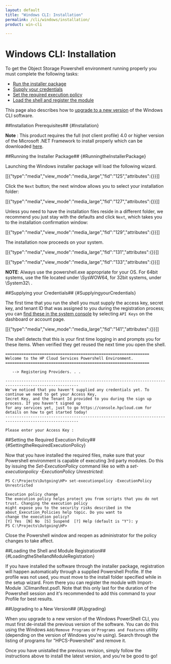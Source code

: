 ```yaml
---
layout: default
title: "Windows CLI: Installation"
permalink: /cli/windows/installation/
product: win-cli

---
```

# Windows CLI: Installation

To get the Object Storage Powershell environment running properly you must complete the following tasks:

<!--+  Run the Installer package-->

*  [Run the installer package](#RunningtheInstallerPackage)
*  [Supply your credentials](#SupplyingyourCredentials)
*  [Set the required execution policy](#SettingtheRequiredExecutionPolicy)
*  [Load the shell and register the module](#LoadingtheShellandModuleRegistration)

This page also describes how to [upgrade to a new version](#Upgrading) of the Windows CLI software.

##Installation Prerequisites## {#Installation}

**Note** : This product requires the full (not client profile) 4.0 or higher version of the Microsoft .NET Framework to install properly which can be downloaded [here](http://www.microsoft.com/net/).
 
##Running the Installer Package## {#RunningtheInstallerPackage}

Launching the Windows installer package will load the following wizard.

<!--[[{"type":"media","view_mode":"media_large","fid":"97","attributes":{}}]]-->

[[{"type":"media","view_mode":"media_large","fid":"125","attributes":{}}]]

Click the `Next` button; the next window allows you to select your installation folder:

<!--[[{"type":"media","view_mode":"media_large","fid":"29","attributes":{}}]]-->

[[{"type":"media","view_mode":"media_large","fid":"127","attributes":{}}]]

Unless you need to have the installation files reside in a different folder, we recommend you just stay with the defaults and click `Next`, which takes you to the installation confirmation window:

<!--[[{"type":"media","view_mode":"media_large","fid":"30","attributes":{}}]]-->

<!--[[{"type":"media","view_mode":"media_large","fid":"57","attributes":{}}]]-->

[[{"type":"media","view_mode":"media_large","fid":"129","attributes":{}}]]

The installation now proceeds on your system.

[[{"type":"media","view_mode":"media_large","fid":"131","attributes":{}}]]

[[{"type":"media","view_mode":"media_large","fid":"133","attributes":{}}]]

**NOTE**: Always use the powershell.exe appropriate for your OS. For 64bit systems, use the file located under \SysWOW64\, for 32bit systems, under \System32\ .

##Supplying your Credentials## {#SupplyingyourCredentials}

The first time that you run the shell you must supply the access key, secret key, and tenant ID that was assigned to you during the registration process; you can [find these in the system console](https://console.hpcloud.com/account/api_keys) by selecting `API Keys` on the dashboard or account page.  

[[{"type":"media","view_mode":"media_large","fid":"141","attributes":{}}]]

The shell detects that this is your first time logging in and prompts you for these items. When verified they get reused the next time you open the shell.

    ===============================================================
    Welcome to the HP Cloud Services Powershell Environment.
    ===============================================================
    
       --> Registering Providers. . .
    
    ------------------------------------------------------------------------------------------------------
    We've noticed that you haven't supplied any credentials yet. To continue we need to get your Access Key,
    Secret Key, and the Tenant Id provided to you during the sign up process. If you haven't signed up
    for any services yet, just to go https://console.hpcloud.com for details on how to get started today!
    ------------------------------------------------------------------------------------------------------
    
    Please enter your Access Key :

<!--[[{"type":"media","view_mode":"media_large","fid":"99","attributes":{}}]]-->

##Setting the Required Execution Policy## {#SettingtheRequiredExecutionPolicy}

Now that you have installed the required files, make sure that your Powershell environment is capable of executing 3rd party modules. Do this by issuing the *Set-ExecutionPolicy* command like so with a *set-executionpolicy -ExecutionPolicy Unrestricted*:

    PS C:\Projects\Outgoing\HP> set-executionpolicy -ExecutionPolicy Unrestricted
    
    Execution policy change
    The execution policy helps protect you from scripts that you do not trust. Changing the execution policy
    might expose you to the security risks described in the about_Execution_Policies help topic. Do you want to
    change the execution policy?
    [Y] Yes  [N] No  [S] Suspend  [?] Help (default is "Y"): y
    PS C:\Projects\Outgoing\HP> 

<!--[[{"type":"media","view_mode":"media_large","fid":"55","attributes":{}}]]-->

Close the Powershell window and reopen as administrator for the policy changes to take affect.

##Loading the Shell and Module Registration## {#LoadingtheShellandModuleRegistration}

If you have installed the software through the installer package, registration will happen automatically through a supplied Powershell Profile. If the profile was not used, you must move to 
the install folder specified while in the setup wizard. From there you can register the module with Import-Module .\Climanifest.psd1. Note that this only last for the duration of the Powershell session and it's recommended to add this command to your Profile for best results.

##Upgrading to a New Version## {#Upgrading}

When you upgrade to a new version of the Windows PowerShell CLI, you must first de-install the previous version of the software.  You can do this using the Windows `Add/Remove Programs` or `Programs and Features` utility (depending on the version of Windows you're using).  Search through the listing of programs for "HPCS-Powershell" and remove it.  

Once you have unistalled the previous revision, simply follow the instructions above to install the latest version, and you're be good to go!